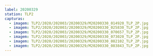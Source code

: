 ```yaml
---
label: 20200329
station: TLP2
capturas:
  - imagem: TLP2/2020/202003/20200329/M20200330_014920_TLP_2P.jpg
  - imagem: TLP2/2020/202003/20200329/M20200330_025830_TLP_2P.jpg
  - imagem: TLP2/2020/202003/20200329/M20200330_070657_TLP_2P.jpg
  - imagem: TLP2/2020/202003/20200329/M20200330_073020_TLP_2P.jpg
  - imagem: TLP2/2020/202003/20200329/M20200330_082102_TLP_2P.jpg
  - imagem: TLP2/2020/202003/20200329/M20200330_083843_TLP_2P.jpg
---
```

